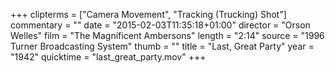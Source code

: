 +++
clipterms = ["Camera Movement", "Tracking (Trucking) Shot"]
commentary = ""
date = "2015-02-03T11:35:18+01:00"
director = "Orson Welles"
film = "The Magnificent Ambersons"
length = "2:14"
source = "1996 Turner Broadcasting System"
thumb = ""
title = "Last, Great Party"
year = "1942"
quicktime = "last_great_party.mov"
+++

